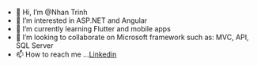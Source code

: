 - 👋 Hi, I’m @Nhan Trinh
- 👀 I’m interested in ASP.NET and Angular
- 🌱 I’m currently learning Flutter and mobile apps
- 💞️ I’m looking to collaborate on Microsoft framework such as: MVC, API, SQL Server
- 📫 How to reach me ...<a target='_blank' href='https://www.linkedin.com/in/nhanth123/'>Linkedin</a>

<!---
Nhanth123/Nhanth123 is a ✨ special ✨ repository because its `README.md` (this file) appears on your GitHub profile.
You can click the Preview link to take a look at your changes.
--->
